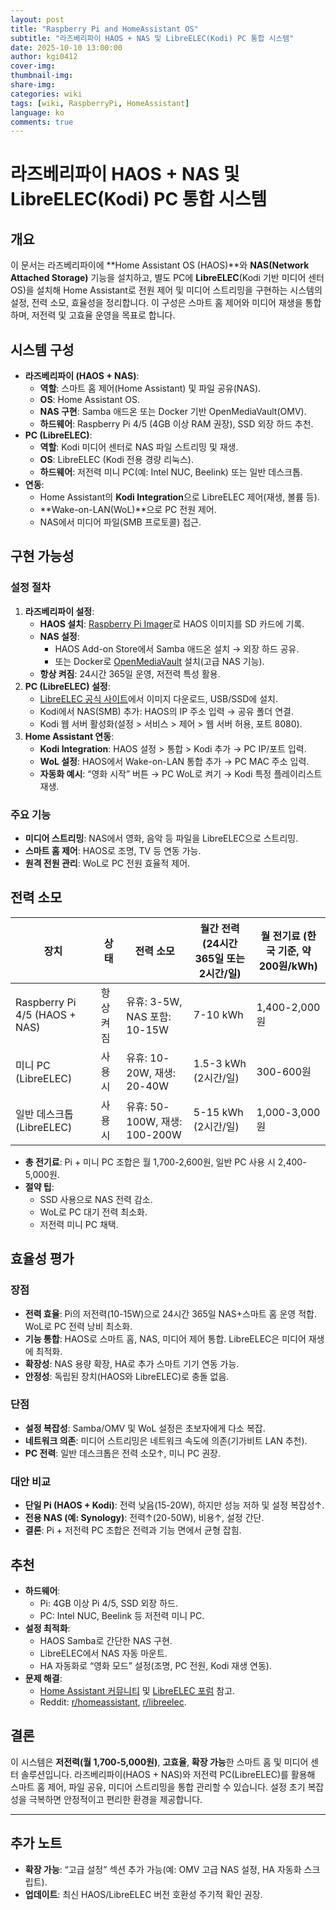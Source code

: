 ```yaml
---
layout: post
title: "Raspberry Pi and HomeAssistant OS"
subtitle: "라즈베리파이 HAOS + NAS 및 LibreELEC(Kodi) PC 통합 시스템"
date: 2025-10-10 13:00:00
author: kgi0412
cover-img:
thumbnail-img:
share-img:
categories: wiki
tags: [wiki, RaspberryPi, HomeAssistant]
language: ko
comments: true
---
```


# 라즈베리파이 HAOS + NAS 및 LibreELEC(Kodi) PC 통합 시스템

## 개요
이 문서는 라즈베리파이에 **Home Assistant OS (HAOS)**와 **NAS(Network Attached Storage)** 기능을 설치하고, 별도 PC에 **LibreELEC**(Kodi 기반 미디어 센터 OS)을 설치해 Home Assistant로 전원 제어 및 미디어 스트리밍을 구현하는 시스템의 설정, 전력 소모, 효율성을 정리합니다. 이 구성은 스마트 홈 제어와 미디어 재생을 통합하며, 저전력 및 고효율 운영을 목표로 합니다.

## 시스템 구성
- **라즈베리파이 (HAOS + NAS)**:
  - **역할**: 스마트 홈 제어(Home Assistant) 및 파일 공유(NAS).
  - **OS**: Home Assistant OS.
  - **NAS 구현**: Samba 애드온 또는 Docker 기반 OpenMediaVault(OMV).
  - **하드웨어**: Raspberry Pi 4/5 (4GB 이상 RAM 권장), SSD 외장 하드 추천.
- **PC (LibreELEC)**:
  - **역할**: Kodi 미디어 센터로 NAS 파일 스트리밍 및 재생.
  - **OS**: LibreELEC (Kodi 전용 경량 리눅스).
  - **하드웨어**: 저전력 미니 PC(예: Intel NUC, Beelink) 또는 일반 데스크톱.
- **연동**:
  - Home Assistant의 **Kodi Integration**으로 LibreELEC 제어(재생, 볼륨 등).
  - **Wake-on-LAN(WoL)**으로 PC 전원 제어.
  - NAS에서 미디어 파일(SMB 프로토콜) 접근.

## 구현 가능성
### 설정 절차
1. **라즈베리파이 설정**:
   - **HAOS 설치**: [Raspberry Pi Imager](https://www.raspberrypi.com/software/)로 HAOS 이미지를 SD 카드에 기록.
   - **NAS 설정**:
     - HAOS Add-on Store에서 Samba 애드온 설치 → 외장 하드 공유.
     - 또는 Docker로 [OpenMediaVault](https://www.openmediavault.org/) 설치(고급 NAS 기능).
   - **항상 켜짐**: 24시간 365일 운영, 저전력 특성 활용.
2. **PC (LibreELEC) 설정**:
   - [LibreELEC 공식 사이트](https://libreelec.tv/)에서 이미지 다운로드, USB/SSD에 설치.
   - Kodi에서 NAS(SMB) 추가: HAOS의 IP 주소 입력 → 공유 폴더 연결.
   - Kodi 웹 서버 활성화(설정 > 서비스 > 제어 > 웹 서버 허용, 포트 8080).
3. **Home Assistant 연동**:
   - **Kodi Integration**: HAOS 설정 > 통합 > Kodi 추가 → PC IP/포트 입력.
   - **WoL 설정**: HAOS에서 Wake-on-LAN 통합 추가 → PC MAC 주소 입력.
   - **자동화 예시**: “영화 시작” 버튼 → PC WoL로 켜기 → Kodi 특정 플레이리스트 재생.

### 주요 기능
- **미디어 스트리밍**: NAS에서 영화, 음악 등 파일을 LibreELEC으로 스트리밍.
- **스마트 홈 제어**: HAOS로 조명, TV 등 연동 가능.
- **원격 전원 관리**: WoL로 PC 전원 효율적 제어.

## 전력 소모
| 장치 | 상태 | 전력 소모 | 월간 전력 (24시간 365일 또는 2시간/일) | 월 전기료 (한국 기준, 약 200원/kWh) |
|------|------|-----------|---------------------------------------|-------------------------------------|
| Raspberry Pi 4/5 (HAOS + NAS) | 항상 켜짐 | 유휴: 3-5W, NAS 포함: 10-15W | 7-10 kWh | 1,400-2,000원 |
| 미니 PC (LibreELEC) | 사용 시 | 유휴: 10-20W, 재생: 20-40W | 1.5-3 kWh (2시간/일) | 300-600원 |
| 일반 데스크톱 (LibreELEC) | 사용 시 | 유휴: 50-100W, 재생: 100-200W | 5-15 kWh (2시간/일) | 1,000-3,000원 |

- **총 전기료**: Pi + 미니 PC 조합은 월 1,700-2,600원, 일반 PC 사용 시 2,400-5,000원.
- **절약 팁**:
  - SSD 사용으로 NAS 전력 감소.
  - WoL로 PC 대기 전력 최소화.
  - 저전력 미니 PC 채택.

## 효율성 평가
### 장점
- **전력 효율**: Pi의 저전력(10-15W)으로 24시간 365일 NAS+스마트 홈 운영 적합. WoL로 PC 전력 낭비 최소화.
- **기능 통합**: HAOS로 스마트 홈, NAS, 미디어 제어 통합. LibreELEC은 미디어 재생에 최적화.
- **확장성**: NAS 용량 확장, HA로 추가 스마트 기기 연동 가능.
- **안정성**: 독립된 장치(HAOS와 LibreELEC)로 충돌 없음.

### 단점
- **설정 복잡성**: Samba/OMV 및 WoL 설정은 초보자에게 다소 복잡.
- **네트워크 의존**: 미디어 스트리밍은 네트워크 속도에 의존(기가비트 LAN 추천).
- **PC 전력**: 일반 데스크톱은 전력 소모↑, 미니 PC 권장.

### 대안 비교
- **단일 Pi (HAOS + Kodi)**: 전력 낮음(15-20W), 하지만 성능 저하 및 설정 복잡성↑.
- **전용 NAS (예: Synology)**: 전력↑(20-50W), 비용↑, 설정 간단.
- **결론**: Pi + 저전력 PC 조합은 전력과 기능 면에서 균형 잡힘.

## 추천
- **하드웨어**:
  - Pi: 4GB 이상 Pi 4/5, SSD 외장 하드.
  - PC: Intel NUC, Beelink 등 저전력 미니 PC.
- **설정 최적화**:
  - HAOS Samba로 간단한 NAS 구현.
  - LibreELEC에서 NAS 자동 마운트.
  - HA 자동화로 “영화 모드” 설정(조명, PC 전원, Kodi 재생 연동).
- **문제 해결**:
  - [Home Assistant 커뮤니티](https://community.home-assistant.io/) 및 [LibreELEC 포럼](https://forum.libreelec.tv/) 참고.
  - Reddit: [r/homeassistant](https://www.reddit.com/r/homeassistant/), [r/libreelec](https://www.reddit.com/r/libreelec/).

## 결론
이 시스템은 **저전력(월 1,700-5,000원)**, **고효율**, **확장 가능**한 스마트 홈 및 미디어 센터 솔루션입니다. 라즈베리파이(HAOS + NAS)와 저전력 PC(LibreELEC)를 활용해 스마트 홈 제어, 파일 공유, 미디어 스트리밍을 통합 관리할 수 있습니다. 설정 초기 복잡성을 극복하면 안정적이고 편리한 환경을 제공합니다.

---

## 추가 노트
- **확장 가능**: “고급 설정” 섹션 추가 가능(예: OMV 고급 NAS 설정, HA 자동화 스크립트).
- **업데이트**: 최신 HAOS/LibreELEC 버전 호환성 주기적 확인 권장.